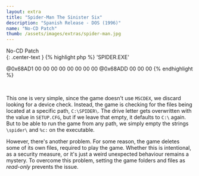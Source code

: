 ```yaml
---
layout: extra
title: "Spider-Man The Sinister Six"
description: "Spanish Release - DOS (1996)"
name: "No-CD Patch"
thumb: /assets/images/extras/spider-man.jpg
---
```


<div id="spider-man" class="collapsible">No-CD Patch</div>
<div id="spider-man-data" class="content" markdown="1">
{: .center-text }
{% highlight php %}
'SPIDER.EXE'

@0x68AD1  00 00 00 00 00 00 00 00
@0x68ADD  00 00 00
{% endhighlight %}
</div>
<br>

This one is very simple, since the game doesn't use `MSCDEX`, we discard looking for a device check. Instead, the game is checking for the files being located at a specific path, `C:\SPIDER\`. The drive letter gets overwritten with the value in `SETUP.CFG`, but if we leave that empty, it defaults to `C:\` again. But to be able to run the game from any path, we simply empty the strings `\spider\` and `%c:` on the executable.

However, there's another problem. For some reason, the game deletes some of its own files, required to play the game. Whether this is intentional, as a security measure, or it's just a weird unexpected behaviour remains a mystery. To overcome this problem, setting the game folders and files as *read-only* prevents the issue.
